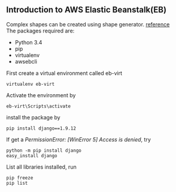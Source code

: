 ## Introduction to AWS Elastic Beanstalk(EB)
Complex shapes can be created using shape generator. [reference](https://colintoh.com/blog/aws-elastic-beanstalk-survival-guide-introduction)  
The packages required are:
* Python 3.4
* pip
* virtualenv
* awsebcli

First create a virtual environment called eb-virt
```
virtualenv eb-virt
```
Activate the environment by
```
eb-virt\Scripts\activate
```
install the package by
```
pip install django==1.9.12
```
If get a *PermissionError: [WinError 5] Access is denied*, try
```
python -m pip install django
easy_install django
```
List all libraries installed, run
```
pip freeze
pip list
```
